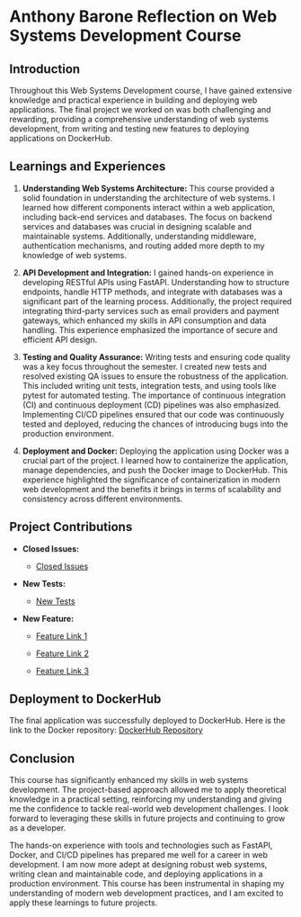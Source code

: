 # Anthony Barone Reflection on Web Systems Development Course

## Introduction

Throughout this Web Systems Development course, I have gained extensive knowledge and practical experience in building and deploying web applications. The final project we worked on was both challenging and rewarding, providing a comprehensive understanding of web systems development, from writing and testing new features to deploying applications on DockerHub.

## Learnings and Experiences

1. **Understanding Web Systems Architecture:**
   This course provided a solid foundation in understanding the architecture of web systems. I learned how different components interact within a web application, including back-end services and databases. The focus on backend services and databases was crucial in designing scalable and maintainable systems. Additionally, understanding middleware, authentication mechanisms, and routing added more depth to my knowledge of web systems.

2. **API Development and Integration:**
   I gained hands-on experience in developing RESTful APIs using FastAPI. Understanding how to structure endpoints, handle HTTP methods, and integrate with databases was a significant part of the learning process. Additionally, the project required integrating third-party services such as email providers and payment gateways, which enhanced my skills in API consumption and data handling. This experience emphasized the importance of secure and efficient API design.

3. **Testing and Quality Assurance:**
   Writing tests and ensuring code quality was a key focus throughout the semester. I created new tests and resolved existing QA issues to ensure the robustness of the application. This included writing unit tests, integration tests, and using tools like pytest for automated testing. The importance of continuous integration (CI) and continuous deployment (CD) pipelines was also emphasized. Implementing CI/CD pipelines ensured that our code was continuously tested and deployed, reducing the chances of introducing bugs into the production environment.

4. **Deployment and Docker:**
   Deploying the application using Docker was a crucial part of the project. I learned how to containerize the application, manage dependencies, and push the Docker image to DockerHub. This experience highlighted the significance of containerization in modern web development and the benefits it brings in terms of scalability and consistency across different environments.

## Project Contributions

- **Closed Issues:** 
  - [Closed Issues](https://github.com/ajb426/user_management/issues?q=is%3Aissue+is%3Aclosed)

- **New Tests:**
  - [New Tests](https://github.com/ajb426/user_management/commit/efc5bef12dc6d4dafb8bfdd46744332c29b43d86)

- **New Feature:**
  - [Feature Link 1](https://github.com/ajb426/user_management/commit/be6873aa5878f92bedb25614bea70ae0bbfde68a#diff-3f00ec2c24998d185e23313c030b5256c01c3b3e611ffb10c3c9437d4fa9cf77)

  - [Feature Link 2](https://github.com/ajb426/user_management/commit/faca5fb64c3b7e68ae7783393e1095296018e99a)

  - [Feature Link 3](https://github.com/ajb426/user_management/commit/219b9cac005552332c4a511222d0cf09959b2a3b)

## Deployment to DockerHub

The final application was successfully deployed to DockerHub. Here is the link to the Docker repository: [DockerHub Repository](https://hub.docker.com/repository/docker/ajb426/user_mangement/general)

## Conclusion

This course has significantly enhanced my skills in web systems development. The project-based approach allowed me to apply theoretical knowledge in a practical setting, reinforcing my understanding and giving me the confidence to tackle real-world web development challenges. I look forward to leveraging these skills in future projects and continuing to grow as a developer.

The hands-on experience with tools and technologies such as FastAPI, Docker, and CI/CD pipelines has prepared me well for a career in web development. I am now more adept at designing robust web systems, writing clean and maintainable code, and deploying applications in a production environment. This course has been instrumental in shaping my understanding of modern web development practices, and I am excited to apply these learnings to future projects.
